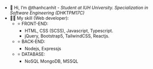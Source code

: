 + 👋 Hi, I’m @thanhcanhit - *Student at IUH University. Specialization in Software Engineering (DHKTPM17C)*
+ 🧑‍💻 My skill (Web developer): 
  + ⭐ FRONT-END:
    + HTML, CSS (SCSS), Javascript, Typescript.
    + jQuery, Bootstrap5, TailwindCSS, Reactjs.
  + ⭐ BACK-END:
    + Nodejs, Expressjs
  + ⭐ DATABASE:
    + NoSQL MongoDB, MSSQL
